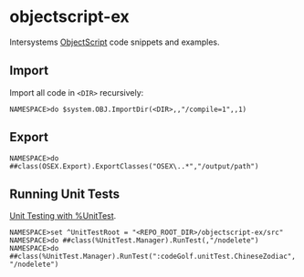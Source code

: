 # objectscript-ex
Intersystems [ObjectScript](https://docs.intersystems.com/irislatest/csp/docbook/DocBook.UI.Page.cls?KEY=GCOS_intro) code snippets and examples.

## Import

Import all code in `<DIR>` recursively:
```
NAMESPACE>do $system.OBJ.ImportDir(<DIR>,,"/compile=1",,1)
```

## Export

```
NAMESPACE>do ##class(OSEX.Export).ExportClasses("OSEX\..*","/output/path")
```

## Running Unit Tests

[Unit Testing with %UnitTest](https://docs.intersystems.com/irislatest/csp/docbook/DocBook.UI.Page.cls?KEY=TUNT_WhatIsPercentUnitTest).

```
NAMESPACE>set ^UnitTestRoot = "<REPO_ROOT_DIR>/objectscript-ex/src"
NAMESPACE>do ##class(%UnitTest.Manager).RunTest(,"/nodelete")
NAMESPACE>do ##class(%UnitTest.Manager).RunTest(":codeGolf.unitTest.ChineseZodiac", "/nodelete")
```
